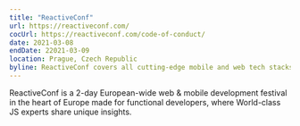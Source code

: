 ```yaml
---
title: "ReactiveConf"
url: https://reactiveconf.com/
cocUrl: https://reactiveconf.com/code-of-conduct/
date: 2021-03-08
endDate: 22021-03-09
location: Prague, Czech Republic
byline: ReactiveConf covers all cutting-edge mobile and web tech stacks.
---
```


ReactiveConf is a 2-day European-wide web & mobile development festival
in the heart of Europe made for functional developers, where World-class JS experts share unique insights.
